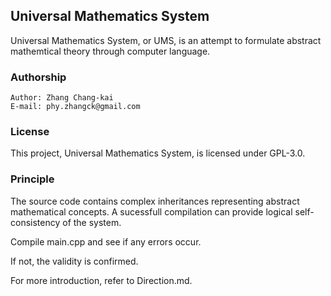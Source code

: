 ## Universal Mathematics System

Universal Mathematics System, or UMS, is an attempt to formulate abstract mathemtical theory through computer language.

### Authorship

    Author: Zhang Chang-kai
    E-mail: phy.zhangck@gmail.com

### License

This project, Universal Mathematics System, is licensed under GPL-3.0.

### Principle

The source code contains complex inheritances representing abstract mathematical concepts. A sucessfull compilation can provide logical self-consistency of the system.

Compile main.cpp and see if any errors occur.

If not, the validity is confirmed.

For more introduction, refer to Direction.md.


